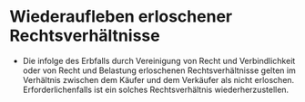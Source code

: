 # Wiederaufleben erloschener Rechtsverhältnisse

- Die infolge des Erbfalls durch Vereinigung von Recht und Verbindlichkeit oder von Recht und Belastung erloschenen Rechtsverhältnisse gelten im Verhältnis zwischen dem Käufer und dem Verkäufer als nicht erloschen. Erforderlichenfalls ist ein solches Rechtsverhältnis wiederherzustellen.

